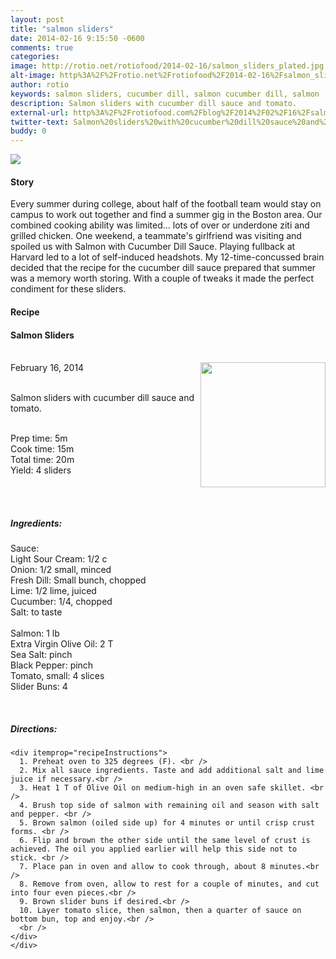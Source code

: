 ```yaml
---
layout: post
title: "salmon sliders"
date: 2014-02-16 9:15:50 -0600
comments: true
categories: 
image: http://rotio.net/rotiofood/2014-02-16/salmon_sliders_plated.jpg
alt-image: http%3A%2F%2Frotio.net%2Frotiofood%2F2014-02-16%2Fsalmon_sliders_plated.jpg
author: rotio
keywords: salmon sliders, cucumber dill, salmon cucumber dill, salmon
description: Salmon sliders with cucumber dill sauce and tomato. 
external-url: http%3A%2F%2Frotiofood.com%2Fblog%2F2014%2F02%2F16%2Fsalmon-sliders%2F
twitter-text: Salmon%20sliders%20with%20cucumber%20dill%20sauce%20and%20tomato.%20on%20rotio%2Ffood%20%23rotiofood
buddy: 0
---
```

<!-- more -->
<img src="http://rotio.net/rotiofood/2014-02-16/salmon_sliders_plated.jpg" />
<a href="https://plus.google.com/107103100819027957630?rel=author" style="display:none">{{page.author }}</a>


<h4>Story</h4>
  <div>
    <p>
	Every summer during college, about half of the football team would stay on campus to work out together and find a summer gig in the Boston area. Our combined cooking ability was limited... lots of over or underdone ziti and grilled chicken. One weekend, a teammate's girlfriend was visiting and spoiled us with Salmon with Cucumber Dill Sauce. Playing fullback at Harvard led to a lot of self-induced headshots. My 12-time-concussed brain decided that the recipe for the cucumber dill sauce prepared that summer was a memory worth storing. With a couple of tweaks it made the perfect condiment for these sliders.
	</p>
  </div>
<h4>Recipe</b> </h4> 
  <div itemscope itemtype="http://schema.org/Recipe" >
  <h4 itemprop="name">Salmon Sliders</h4>
  
  <br />
    February 16, 2014</time>
  <img itemprop="image" width="200px" align="right" src="http://rotio.net/rotiofood/2014-02-16/salmon_sliders_plated_2.jpg" />
  
  <br /><span itemprop="description">Salmon sliders with cucumber dill sauce and tomato. </span><br />

  <br />Prep time: <time datetime="PT0H5M" itemprop="prepTime">5m</time> 
  <br />Cook time: <time datetime="PT15M" itemprop="cookTime">15m</time>
  <br />Total time: <time datetime="PT20M" itemprop="totalTime">20m</time>
  <br />Yield: <span itemprop="recipeYield">4 sliders </span>
  
  <br />
  <br /><h5>Ingredients:</h5>
  Sauce: </br>
    <span itemprop="ingredients" itemscope itemtype="http://schema.org/RecipeIngredient">
      <span itemprop="name">Light Sour Cream</span>: 
      <span itemprop="amount">1/2 c</span>
    </span><br />
    <span itemprop="ingredients" itemscope itemtype="http://schema.org/RecipeIngredient">
      <span itemprop="name">Onion</span>:
      <span itemprop="amount">1/2 small, minced</span>
    </span><br />
	<span itemprop="ingredients" itemscope itemtype="http://schema.org/RecipeIngredient">
      <span itemprop="name">Fresh Dill</span>:
      <span itemprop="amount">Small bunch, chopped</span>
    </span><br />
	<span itemprop="ingredients" itemscope itemtype="http://schema.org/RecipeIngredient">
      <span itemprop="name">Lime</span>:
      <span itemprop="amount">1/2 lime, juiced</span>
    </span><br />
	<span itemprop="ingredients" itemscope itemtype="http://schema.org/RecipeIngredient">
      <span itemprop="name">Cucumber</span>:
      <span itemprop="amount">1/4, chopped</span>
    </span><br />
	<span itemprop="ingredients" itemscope itemtype="http://schema.org/RecipeIngredient">
      <span itemprop="name">Salt</span>:
      <span itemprop="amount">to taste</span>
    </span><br />
	<br />
	<span itemprop="ingredients" itemscope itemtype="http://schema.org/RecipeIngredient">
      <span itemprop="name">Salmon</span>:
      <span itemprop="amount">1 lb</span>
    </span><br />
	<span itemprop="ingredients" itemscope itemtype="http://schema.org/RecipeIngredient">
      <span itemprop="name">Extra Virgin Olive Oil</span>:
      <span itemprop="amount">2 T</span>
    </span><br />
	<span itemprop="ingredients" itemscope itemtype="http://schema.org/RecipeIngredient">
      <span itemprop="name">Sea Salt</span>:
      <span itemprop="amount">pinch</span>
    </span><br />
	<span itemprop="ingredients" itemscope itemtype="http://schema.org/RecipeIngredient">
      <span itemprop="name">Black Pepper</span>:
      <span itemprop="amount">pinch</span>
    </span><br />
	<span itemprop="ingredients" itemscope itemtype="http://schema.org/RecipeIngredient">
      <span itemprop="name">Tomato, small</span>:
      <span itemprop="amount">4 slices</span>
    </span><br />
	<span itemprop="ingredients" itemscope itemtype="http://schema.org/RecipeIngredient">
      <span itemprop="name">Slider Buns</span>:
      <span itemprop="amount">4</span>
    </span><br />
	
	
  <br /><h5>Directions:</h5>
	
    <div itemprop="recipeInstructions">
	  1. Preheat oven to 325 degrees (F). <br />
      2. Mix all sauce ingredients. Taste and add additional salt and lime juice if necessary.<br />
	  3. Heat 1 T of Olive Oil on medium-high in an oven safe skillet. <br />
	  4. Brush top side of salmon with remaining oil and season with salt and pepper. <br />
	  5. Brown salmon (oiled side up) for 4 minutes or until crisp crust forms. <br />
	  6. Flip and brown the other side until the same level of crust is achieved. The oil you applied earlier will help this side not to stick. <br />
	  7. Place pan in oven and allow to cook through, about 8 minutes.<br />
	  8. Remove from oven, allow to rest for a couple of minutes, and cut into four even pieces.<br />
	  9. Brown slider buns if desired.<br />
	  10. Layer tomato slice, then salmon, then a quarter of sauce on bottom bun, top and enjoy.<br />
	  <br /> 
	</div>
	</div>

</div>


 
